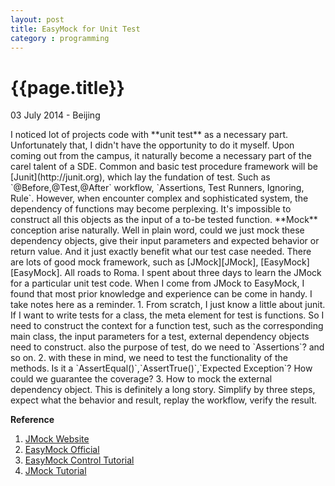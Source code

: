 ```yaml
---
layout: post
title: EasyMock for Unit Test
category : programming
---
```


{{page.title}}
=============
<p class="meta">03 July 2014 - Beijing</p>
I noticed lot of projects code with **unit test** as a necessary part. Unfortunately that, I didn't have the opportunity to do it myself. Upon coming out from the campus, it naturally become a necessary part of the carel talent of a SDE.  
Common and basic test procedure framework will be [Junit](http://junit.org), which lay the fundation of test. Such as `@Before,@Test,@After` workflow, `Assertions, Test Runners, Ignoring, Rule`. However, when encounter complex and sophisticated system, the dependency of functions may become perplexing. It's impossible to construct all this objects as the input of a to-be tested function. **Mock** conception arise naturally. Well in plain word, could we just mock these dependency objects, give their input parameters and expected behavior or return value. And it just exactly benefit what our test case needed. There are lots of good mock framework, such as [JMock][JMock], [EasyMock][EasyMock]. All roads to Roma. I spent about three days to learn the JMock for a particular unit test code. When I come from JMock to EasyMock, I found that most prior knowledge and experience can be come in handy. I take notes here as a reminder.   
 1. From scratch, I just know a little about junit. If I want to write tests for a class, the meta element for test is functions. So I need to construct the context for a function test, such as the corresponding main class, the input parameters for a test, external dependency objects need to construct. also the purpose of test, do we need to `Assertions`? and so on.  
 2. with these in mind, we need to test the functionality of the methods. Is it a `AssertEqual()`,`AssertTrue()`,`Expected Exception`? How could we guarantee the coverage?  
 3. How to mock the external dependency object. This is definitely a long story. Simplify by three steps, expect what the behavior and result, replay the workflow, verify the result.   




**Reference**    
1. [JMock Website][JMock]  
2. [EasyMock Official][EasyMock]   
3. [EasyMock Control Tutorial][EasyMock Control]   
4. [JMock Tutorial][Tamas Gyorfi]    

[JMock]: http://jmock.org "JMock Official"
[EasyMock]: http://easymock.org "EasyMock official"
[EasyMock Control]: http://michaelminella.com/testing/mock-controls-with-easymock.html "EasyMock Control Tutorial"
[Tamas Gyorfi]: http://tamasgyorfi.wordpress.com/2011/04/21/mocking-tutorial-part-1-jmock "JMock Tutorial"
